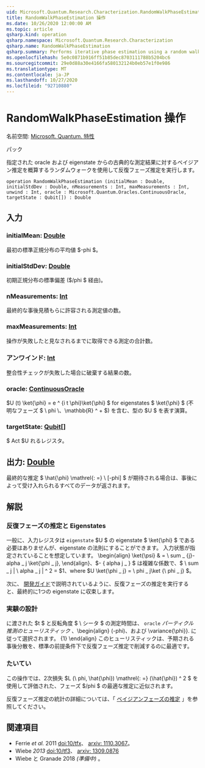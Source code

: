 ```yaml
---
uid: Microsoft.Quantum.Research.Characterization.RandomWalkPhaseEstimation
title: RandomWalkPhaseEstimation 操作
ms.date: 10/26/2020 12:00:00 AM
ms.topic: article
qsharp.kind: operation
qsharp.namespace: Microsoft.Quantum.Research.Characterization
qsharp.name: RandomWalkPhaseEstimation
qsharp.summary: Performs iterative phase estimation using a random walk to approximate Bayesian inference on the classical measurement results from a given oracle and eigenstate.
ms.openlocfilehash: 5e0c0871b916ff51b85dec8703111788b5204bc6
ms.sourcegitcommit: 29e0d88a30e4166fa580132124b0eb57e1f0e986
ms.translationtype: MT
ms.contentlocale: ja-JP
ms.lasthandoff: 10/27/2020
ms.locfileid: "92710880"
---
```

# <a name="randomwalkphaseestimation-operation"></a>RandomWalkPhaseEstimation 操作

名前空間: [Microsoft. Quantum. 特性](xref:Microsoft.Quantum.Research.Characterization)

パック [](https://nuget.org/packages/)


指定された oracle および eigenstate からの古典的な測定結果に対するベイジアン推定を概算するランダムウォークを使用して反復フェーズ推定を実行します。

```qsharp
operation RandomWalkPhaseEstimation (initialMean : Double, initialStdDev : Double, nMeasurements : Int, maxMeasurements : Int, unwind : Int, oracle : Microsoft.Quantum.Oracles.ContinuousOracle, targetState : Qubit[]) : Double
```


## <a name="input"></a>入力

### <a name="initialmean--double"></a>initialMean: [Double](xref:microsoft.quantum.lang-ref.double)

最初の標準正規分布の平均値 $-phi $。


### <a name="initialstddev--double"></a>initialStdDev: [Double](xref:microsoft.quantum.lang-ref.double)

初期正規分布の標準偏差 ($/phi $ 経由)。


### <a name="nmeasurements--int"></a>nMeasurements: [Int](xref:microsoft.quantum.lang-ref.int)

最終的な事後見積もらに許容される測定値の数。


### <a name="maxmeasurements--int"></a>maxMeasurements: [Int](xref:microsoft.quantum.lang-ref.int)

操作が失敗したと見なされるまでに取得できる測定の合計数。


### <a name="unwind--int"></a>アンワインド: [Int](xref:microsoft.quantum.lang-ref.int)

整合性チェックが失敗した場合に破棄する結果の数。


### <a name="oracle--continuousoracle"></a>oracle: [ContinuousOracle](xref:Microsoft.Quantum.Oracles.ContinuousOracle)

$U (t) \ket{\phi} = e ^ {i t \phi}\ket{\phi} $ for eigenstates $ \ket{\phi} $ (不明なフェーズ $ \ phi \、\mathbb{R} ^ + $) を含む、型の $U $ を表す演算。


### <a name="targetstate--qubit"></a>targetState: [Qubit](xref:microsoft.quantum.lang-ref.qubit)[]

$ Act $U れるレジスタ。



## <a name="output--double"></a>出力: [Double](xref:microsoft.quantum.lang-ref.double)

最終的な推定 $ \hat{\phi} \mathrel{: =} \ [-phi] $ が期待される場合は、事後によって受け入れられるすべてのデータが返されます。

## <a name="remarks"></a>解説

### <a name="iterative-phase-estimation-and-eigenstates"></a>反復フェーズの推定と Eigenstates

一般に、入力レジスタは `eigenstate` $U $ の eigenstate $ \ket{\phi} $ である必要はありませんが、eigenstate の法則にすることができます。 入力状態が指定されていることを想定しています。 \begin{align} \ket{\psi} & = \ sum \_ {j}-alpha \_ j \ket{\phi \_ j}, \end{align}、$- \{ alpha j \_ \} $ は複雑な係数で、$ \ sum \_ j | \ alpha \_ j | ^ 2 = $1、where $U \ket{\phi \_ j} = \ phi \_ j\ket {\ phi \_ j} $。

次に、 [開発ガイド](xref:microsoft.quantum.libraries.characterization#iterative-phase-estimation-without-eigenstates)で説明されているように、反復フェーズの推定を実行すると、最終的に1つの eigenstate に収束します。

### <a name="experiment-design"></a>実験の設計

に渡された $t $ と反転角度 $ \ シータ $ の測定時間は、 `oracle` *パーティクル推測のヒューリスティック* 、\begin{align} (-phi)、および \variance{\phi}}. に従って選択されます。 {1}
\end{align} このヒューリスティックは、予期される事後分散を、標準の前提条件下で反復フェーズ推定で削減するのに最適です。

### <a name="optimality"></a>たいてい

この操作では、2次損失 $L (\ phi, \hat{\phi}) \mathrel{: =} (\hat{\phi}) ^ 2 $ を使用して評価された、フェーズ $/phi $ の最適な推定に近似されます。

反復フェーズ推定の統計の詳細については、「 [ベイジアンフェーズの推定](xref:microsoft.quantum.libraries.characterization#bayesian-phase-estimation) 」を参照してください。

## <a name="references"></a>関連項目

- Ferrie *et al.* 2011 [doi:10/tfx](https://doi.org/10.1007/s11128-012-0407-6)、 [arxiv: 1110.3067](https://arxiv.org/abs/1110.3067)。
- Wiebe *2013* [doi:10/tf3](https://doi.org/10.1103/PhysRevLett.112.190501)、 [arxiv: 1309.0876](https://arxiv.org/abs/1309.0876)
- Wiebe と Granade 2018 *(準備中)* 。